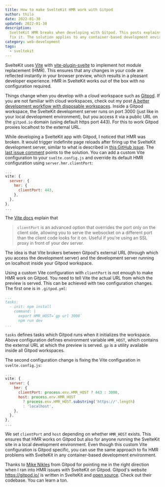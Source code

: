 ```yaml
---
title: How to make SvelteKit HMR work with Gitpod
author: thilo
date: 2022-01-30
updated: 2022-01-30
description:
  SvelteKit HMR breaks when developing with Gitpod. This posts explains how to
  fix it. The solution applies to any container-based development environment.
category: web-development
tags:
  - sveltekit
---
```


<script context="module">
  export const prerender = true;
</script>

SvelteKit uses [Vite](https://vitejs.dev/) with
[vite-plugin-svelte](https://github.com/sveltejs/vite-plugin-svelte) to
implement hot module replacement (HMR). This ensures that any changes in your
code are reflected instantly in your browser preview, which results in a
pleasant developer experience. HMR in SvelteKit works out of the box with no
configuration required.

Things change when you develop with a cloud workspace such as
[Gitpod](https://www.gitpod.io). If you are not familiar with cloud workspaces,
check out my post
[A better development workflow with disposable workspaces](https://maier.tech/posts/a-better-development-workflow-with-disposable-workspaces).
Inside a Gitpod workspace, the SvelteKit development server runs on port 3000
(just like in your local development environment), but you access it via a
public URL on the `gitpod.io` domain (using default https port 443). For this to
work Gitpod proxies localhost to the external URL.

While developing a SvelteKit app with Gitpod, I noticed that HMR was broken. It
would trigger indefinite page reloads after firing up the SvelteKit development
server, similar to what is described in
[this GitHub issue](https://github.com/sveltejs/kit/issues/2519). The
[last issue comment](https://github.com/sveltejs/kit/issues/2519#issuecomment-947485636)
points to the solution. You can add a custom Vite configuration to your
`svelte.config.js` and override its default HMR configuration using
`server.hmr.clientPort`:

```js:svelte.config.js
...
vite: {
  server: {
    hmr: {
      clientPort: 443,
    },
  },
},
...
```

The [Vite docs](https://vitejs.dev/config/#server-hmr) explain that

> `clientPort` is an advanced option that overrides the port only on the client
> side, allowing you to serve the websocket on a different port than the client
> code looks for it on. Useful if you're using an SSL proxy in front of your dev
> server.

The idea is that Vite brokers between Gitpod's external URL (through which you
access the development server) and the development server running on localhost
inside your Gitpod workspace.

Using a custom Vite configuration with `clientPort` is not enough to make HMR
work on Gitpod. You need to tell Vite the actual URL from which the preview is
served. This can be achieved with two configuration changes. The first one is in
`.gitpod.yml`:

```yaml:.gitpod.yml
...
tasks:
  - init: npm install
    command: |
      export HMR_HOST=`gp url 3000`
      npm run dev
...
```

`tasks` defines tasks which Gitpod runs when it initializes the workspace. Above
configuration defines environment variable `HMR_HOST`, which contains the
external URL at which the preview is served. `gp` is a utility available inside
all Gitpod workspaces.

The second configuration change is fixing the Vite configuration in
`svelte.config.js`:

```js:svelte.config.js
...
vite: {
  server: {
    hmr: {
      clientPort: process.env.HMR_HOST ? 443 : 3000,
      host: process.env.HMR_HOST
        ? process.env.HMR_HOST.substring('https://'.length)
        : 'localhost',
    },
  },
},
...
```

We set `clientPort` and `host` depending on whether `HMR_HOST` exists. This
ensures that HMR works on Gitpod but also for anyone running the SvelteKit site
in a local development environment. Even though this custom Vite configuration
is Gitpod specific, you can use the same approach to fix HMR problems with
SvelteKit in any container-based development environment.

Thanks to [Mike Nikles](https://twitter.com/mikenikles) from Gitpod for pointing
me in the right direction when I ran into HMR issues with SvelteKit on Gitpod.
Gitpod's website https://gitpod.io/ is written in SvelteKit and
[open source](https://github.com/gitpod-io/website). Check out their codebase.
You can learn a ton.
